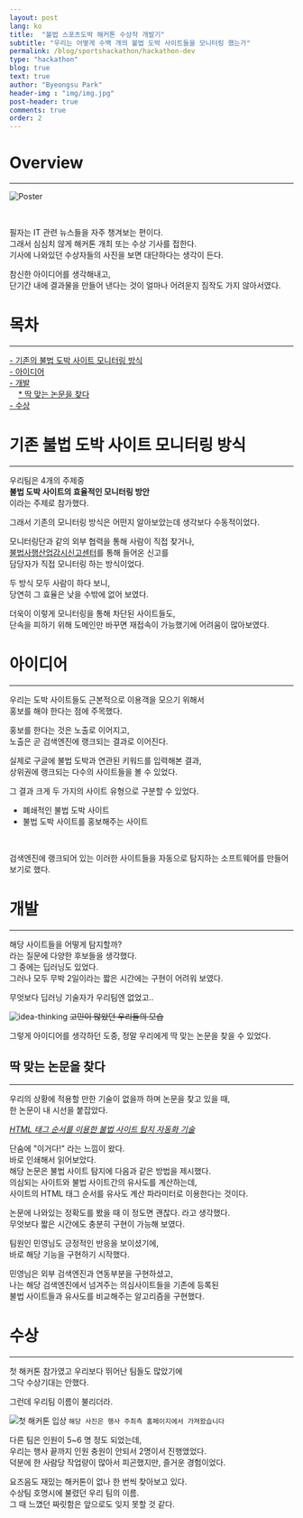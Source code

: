 ```yaml
---
layout: post
lang: ko
title:  "불법 스포츠도박 해커톤 수상작 개발기"
subtitle: "우리는 어떻게 수백 개의 불법 도박 사이트들을 모니터링 했는가"
permalink: /blog/sportshackathon/hackathon-dev
type: "hackathon"
blog: true
text: true
author: "Byeongsu Park"
header-img : "img/img.jpg"
post-header: true
comments: true
order: 2
---
```


# Overview
* * * 

   ![Poster](img/poster.jpg)

   <br>

   필자는 IT 관련 뉴스들을 자주 챙겨보는 편이다.   
   그래서 심심치 않게 해커톤 개최 또는 수상 기사를 접한다.  
   기사에 나와있던 수상자들의 사진을 보면 대단하다는 생각이 든다.  

   참신한 아이디어를 생각해내고,  
   단기간 내에 결과물을 만들어 낸다는 것이 얼마나 어려운지 짐작도 가지 않아서였다.  
   

# 목차
* * *
   [- 기존의 불법 도박 사이트 모니터링 방식 ](#기존-불법-도박-사이트-모니터링-방식)  
   [- 아이디어](#아이디어)  
   [- 개발](#개발)  
      &nbsp;&nbsp;&nbsp;&nbsp;[* 딱 맞는 논문을 찾다](#딱-맞는-논문을-찾다)  
   [- 수상](#수상)

# 기존 불법 도박 사이트 모니터링 방식
* * * 
  
   우리팀은 4개의 주제중  
  **불법 도박 사이트의 효율적인 모니터링 방안**  
  이라는 주제로 참가했다.  

  그래서 기존의 모니터링 방식은 어떤지 알아보았는데 생각보다 수동적이었다.  

  모니터링단과 같의 외부 협력을 통해 사람이 직접 찾거나,  
  [불법사행산업감시신고센터](https://singo.ngcc.go.kr/notify/intro.do)를 통해 들어온 신고를   
  담당자가 직접 모니터링 하는 방식이었다.  

  두 방식 모두 사람이 하다 보니,  
  당연히 그 효율은 낮을 수밖에 없어 보였다.  

  더욱이 이렇게 모니터링을 통해 차단된 사이트들도,  
  단속을 피하기 위해 도메인만 바꾸면 재접속이 가능했기에 어려움이 많아보였다.  

# 아이디어
* * *
  우리는 도박 사이트들도 근본적으로 이용객을 모으기 위해서  
  홍보를 해야 한다는 점에 주목했다.  

  홍보를 한다는 것은 노출로 이어지고,  
  노출은 곧 검색엔진에 랭크되는 결과로 이어진다.  

  실제로 구글에 불법 도박과 연관된 키워드를 입력해본 결과,  
  상위권에 랭크되는 다수의 사이트들을 볼 수 있었다.  

  그 결과 크게 두 가지의 사이트 유형으로 구분할 수 있었다.  

  * 폐쇄적인 불법 도박 사이트 
  * 불법 도박 사이트를 홍보해주는 사이트  
  <br>
    
  검색엔진에 랭크되어 있는 이러한 사이트들을 자동으로 탐지하는 소프트웨어를 만들어보기로 했다. 

# 개발
* * *
  해당 사이트들을 어떻게 탐지할까?  
  라는 질문에 다양한 후보들을 생각했다.  
  그 중에는 딥러닝도 있었다.  
  그러나 모두 무박 2일이라는 짧은 시간에는 구현이 어려워 보였다.  

  무엇보다 딥러닝 기술자가 우리팀엔 없었고..  

  ![idea-thinking](img/idea-meeting.gif)
  ~~고민이 많았던 우리들의 모습~~

  그렇게 아이디어를 생각하던 도중, 정말 우리에게 딱 맞는 논문을 찾을 수 있었다.   


## 딱 맞는 논문을 찾다
* * *
  우리의 상황에 적용할 만한 기술이 없을까 하며 논문을 찾고 있을 때,  
  한 논문이 내 시선을 붙잡았다.

  *[HTML 태그 순서를 이용한 불법 사이트 탐지 자동화 기술](https://ccs.korea.ac.kr/pds/KIISE16.pdf)*

  단숨에 "이거다!" 라는 느낌이 왔다.  
  바로 인쇄해서 읽어보았다.  
  해당 논문은 불법 사이트 탐지에 다음과 같은 방법을 제시했다.  
  의심되는 사이트와 불법 사이트간의 유사도를 계산하는데,     
  사이트의 HTML 태그 순서를 유사도 계산 파라미터로 이용한다는 것이다.  

  논문에 나와있는 정확도를 봤을 때 이 정도면 괜찮다. 라고 생각했다.  
  무엇보다 짧은 시간에도 충분히 구현이 가능해 보였다. 

  팀원인 민영님도 긍정적인 반응을 보이셨기에,  
  바로 해당 기능을 구현하기 시작했다.  

  민영님은 외부 검색엔진과 연동부분을 구현하셨고,  
  나는 해당 검색엔진에서 넘겨주는 의심사이트들을 기존에 등록된  
  불법 사이트들과 유사도를 비교해주는 알고리즘을 구현했다.  


# 수상 
* * *
  첫 해커톤 참가였고 우리보다 뛰어난 팀들도 많았기에  
  그닥 수상기대는 안했다.  

  그런데 우리팀 이름이 불리더라.  
  
  ![첫 해커톤 입상](img/award.jpg)
   ``해당 사진은 행사 주최측 홈페이지에서 가져왔습니다``

   다른 팀은 인원이 5~6 명 정도 되었는데,  
   우리는 행사 끝까지 인원 충원이 안되서 2명이서 진행앴었다.  
   덕분에 한 사람당 작업량이 많아서 피곤했지만, 즐거운 경험이었다.  

   요즈음도 재밌는 해커톤이 없나 한 번씩 찾아보고 있다.  
   수상팀 호명시에 불렸던 우리 팀의 이름.  
   그 때 느꼈던 짜릿함은 앞으로도 잊지 못할 것 같다.  




  
